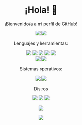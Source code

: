 <!-- Encabezado -->
<h1 align="center">¡Hola! 👋</h1>

<!-- Descripción -->
<p align="center">¡Bienvenido/a a mi perfil de GitHub!</p>

<!-- Iconos sociales -->
<p align="center">
  <a href="https://jbnsta.netlify.app/"><img src="https://img.shields.io/badge/-Sitio%20Web-000?style=flat&logo=Google-Chrome&logoColor=white"></a>
  <a href="https://www.linkedin.com/in/bruno-jardon-93bba523a/"><img src="https://img.shields.io/badge/-LinkedIn-0077B5?style=flat&logo=LinkedIn&logoColor=white"></a>
</p>

<!-- Lenguajes y herramientas -->
<p align="center">Lenguajes y herramientas:</p>
<p align="center">
  <img src="https://img.shields.io/badge/-C++-3776AB?style=flat&logo=C%2B%2B&logoColor=white">
  <img src="https://img.shields.io/badge/-JavaScript-F7DF1E?style=flat&logo=JavaScript&logoColor=black">
  <img src="https://img.shields.io/badge/-HTML5-E34F26?style=flat&logo=HTML5&logoColor=white">
  <img src="https://img.shields.io/badge/-CSS3-1572B6?style=flat&logo=CSS3&logoColor=white">
  <img src="https://img.shields.io/badge/-Godot-478CBF?style=flat&logo=Godot%20Engine&logoColor=white"> 
  <br>
  <img src="https://img.shields.io/badge/-Git-F05032?style=flat&logo=Git&logoColor=white">
  <img src="https://img.shields.io/badge/-Docker-2496ED?style=flat&logo=Docker&logoColor=white">
</p>

<!-- Lenguajes y herramientas -->
<p align="center">Sistemas operativos:</p>
<p align="center">
  <img src="https://img.shields.io/badge/-Linux-000?style=flat&logo=Linux&logoColor=white">
  <img src="https://img.shields.io/badge/-Windows-0078D4?style=flat&logo=Windows&logoColor=white"> <br>
</p>

<!-- Distros -->
  <p align="center">Distros</p>
<p align="center">
  <img src="https://img.shields.io/badge/-Debian-D70A53?style=flat&logo=Debian&logoColor=white">
  <img src="https://img.shields.io/badge/-Kali-478CBF?style=flat&logo=Kali%20Linux&logoColor=white">
  <img src="https://img.shields.io/badge/-Ubuntu-DD4814?style=flat&logo=Ubuntu&logoColor=white">
</p>

<!-- Estadísticas de GitHub -->
<p align="center">
  <img src="https://github-readme-stats.vercel.app/api?username=brunojardon&show_icons=true&theme=dracula">
</p>

<!-- Proyectos destacados que aun no tengo pero ya tendre
<h3 align="center">Proyectos Destacados</h3>
<ul>
  <li><a href="[enlace al repositorio del proyecto]">Nombre del Proyecto 1</a></li>
  <li><a href="[enlace al repositorio del proyecto]">Nombre del Proyecto 2</a></li>
  <li><a href="[enlace al repositorio del proyecto]">Nombre del Proyecto 3</a></li>
</ul>
-->

<!-- Visualizaciones de perfil -->
<p align="center">
  <img src="https://komarev.com/ghpvc/?username=brunojardon&color=blueviolet">
</p>
